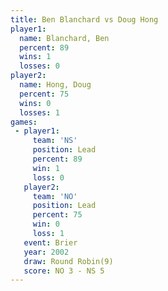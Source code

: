 ```yaml
---
title: Ben Blanchard vs Doug Hong
player1:              
  name: Blanchard, Ben
  percent: 89         
  wins: 1             
  losses: 0           
player2:              
  name: Hong, Doug    
  percent: 75         
  wins: 0             
  losses: 1           
games:
 - player1:        
     team: 'NS'    
     position: Lead
     percent: 89   
     win: 1        
     loss: 0       
   player2:        
     team: 'NO'    
     position: Lead
     percent: 75   
     win: 0        
     loss: 1       
   event: Brier        
   year: 2002          
   draw: Round Robin(9)
   score: NO 3 - NS 5  
---
```

